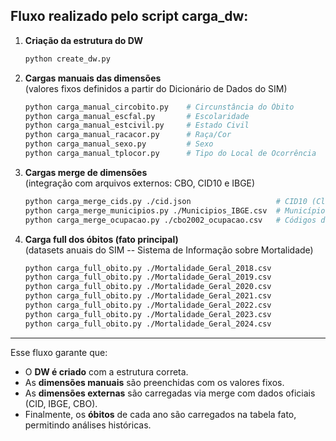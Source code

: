 ## Fluxo realizado pelo script carga_dw:

1.  **Criação da estrutura do DW**

    ``` bash
    python create_dw.py
    ```

2.  **Cargas manuais das dimensões**\
    (valores fixos definidos a partir do Dicionário de Dados do SIM)

    ``` bash
    python carga_manual_circobito.py    # Circunstância do Óbito
    python carga_manual_escfal.py       # Escolaridade
    python carga_manual_estcivil.py     # Estado Civil
    python carga_manual_racacor.py      # Raça/Cor
    python carga_manual_sexo.py         # Sexo
    python carga_manual_tplocor.py      # Tipo do Local de Ocorrência
    ```

3.  **Cargas merge de dimensões**\
    (integração com arquivos externos: CBO, CID10 e IBGE)

    ``` bash
    python carga_merge_cids.py ./cid.json                   # CID10 (Classificação Internacional de Doenças)
    python carga_merge_municipios.py ./Municipios_IBGE.csv  # Municípios do IBGE
    python carga_merge_ocupacao.py ./cbo2002_ocupacao.csv   # Códigos da Classificação Brasileira de Ocupações
    ```

4.  **Carga full dos óbitos (fato principal)**\
    (datasets anuais do SIM -- Sistema de Informação sobre Mortalidade)

    ``` bash
    python carga_full_obito.py ./Mortalidade_Geral_2018.csv
    python carga_full_obito.py ./Mortalidade_Geral_2019.csv
    python carga_full_obito.py ./Mortalidade_Geral_2020.csv
    python carga_full_obito.py ./Mortalidade_Geral_2021.csv
    python carga_full_obito.py ./Mortalidade_Geral_2022.csv
    python carga_full_obito.py ./Mortalidade_Geral_2023.csv
    python carga_full_obito.py ./Mortalidade_Geral_2024.csv
    ```

------------------------------------------------------------------------

Esse fluxo garante que:
- O **DW é criado** com a estrutura correta.
- As **dimensões manuais** são preenchidas com os valores fixos.
- As **dimensões externas** são carregadas via merge com dados oficiais
(CID, IBGE, CBO).
- Finalmente, os **óbitos** de cada ano são carregados na tabela fato,
permitindo análises históricas.
